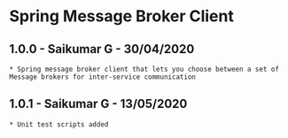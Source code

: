 # Spring Message Broker Client

## **1.0.0** - **Saikumar G** - **30/04/2020**
    * Spring message broker client that lets you choose between a set of Message brokers for inter-service communication

## **1.0.1** - **Saikumar G** - **13/05/2020**
    * Unit test scripts added
